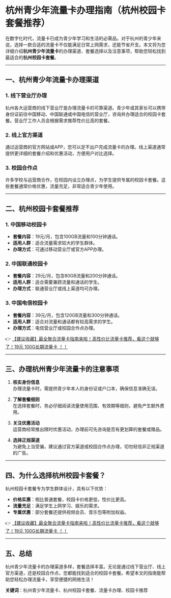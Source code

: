 # 杭州青少年流量卡办理指南（杭州校园卡套餐推荐）

在数字化时代，流量卡已成为青少年学习和生活的必需品。对于杭州的青少年来说，选择一款合适的流量卡不仅能满足日常上网需求，还能节省开支。本文将为您详细介绍**杭州青少年流量卡**的办理渠道、套餐选择以及注意事项，帮助您轻松找到最适合的**杭州校园卡套餐**。

---

## 一、杭州青少年流量卡办理渠道

### 1. 线下营业厅办理  
杭州各大运营商的线下营业厅是办理流量卡的可靠渠道。青少年或其家长可以携带身份证前往中国移动、中国联通或中国电信的营业厅，咨询并办理适合的校园卡套餐。营业厅工作人员会根据需求推荐性价比高的套餐。

### 2. 线上官方渠道  
通过运营商的官方网站或APP，您可以足不出户完成流量卡的办理。线上渠道通常提供更详细的套餐介绍和优惠活动，方便用户对比选择。

### 3. 校园合作点  
许多学校与运营商合作，在校园内设立办理点，为学生提供专属的校园卡套餐。这些套餐通常价格优惠，流量充足，非常适合青少年使用。

---

## 二、杭州校园卡套餐推荐

### 1. 中国移动校园卡  
- **套餐内容**：19元/月，包含100GB流量和100分钟通话。  
- **适用人群**：适合流量需求较大的学生群体。  
- **办理方式**：可通过移动营业厅或官方APP办理。

### 2. 中国联通校园卡  
- **套餐内容**：29元/月，包含80GB流量和200分钟通话。  
- **适用人群**：适合需要兼顾流量和通话的学生。  
- **办理方式**：联通营业厅或线上渠道均可办理。

### 3. 中国电信校园卡  
- **套餐内容**：39元/月，包含120GB流量和300分钟通话。  
- **适用人群**：适合对流量和通话都有较高需求的学生。  
- **办理方式**：电信营业厅或校园合作点办理。

👉 [【建议收藏】最全聚合流量卡指南来啦！高性价比流量卡推荐，看这个就够了！19元 100G长期流量卡 ！！](https://bit.ly/Liuliangka)

---

## 三、办理杭州青少年流量卡的注意事项

1. **核实身份信息**  
办理流量卡时，需提供青少年本人的身份证或户口本，确保信息准确无误。

2. **了解套餐细则**  
在选择套餐时，务必仔细阅读流量使用范围、有效期等细则，避免产生额外费用。

3. **关注优惠活动**  
运营商经常推出限时优惠活动，办理前可先咨询是否有更划算的套餐或赠品。

4. **选择正规渠道**  
为避免上当受骗，建议通过官方渠道或校园合作点办理，切勿轻信非正规渠道的广告。

---

## 四、为什么选择杭州校园卡套餐？

杭州校园卡套餐专为学生群体设计，具有以下优势：  
- **价格实惠**：相比普通套餐，校园卡价格更低，性价比更高。  
- **流量充足**：满足学生上网学习、娱乐的需求。  
- **专属优惠**：部分套餐还提供视频会员、音乐包等附加权益。

👉 [【建议收藏】最全聚合流量卡指南来啦！高性价比流量卡推荐，看这个就够了！19元 100G长期流量卡 ！！](https://bit.ly/Liuliangka)

---

## 五、总结

杭州青少年流量卡的办理渠道多样，套餐选择丰富。无论是通过线下营业厅、线上官方渠道，还是校园合作点，您都能找到适合的校园卡套餐。希望本文的指南能帮助您轻松办理流量卡，享受便捷的网络生活！

**关键词**：杭州青少年流量卡、杭州校园卡套餐、流量卡办理、校园卡推荐
